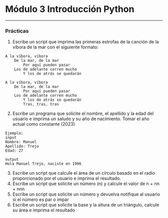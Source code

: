 # Módulo 3 Introducción Python
---
### Prácticas

1. Escribe un script que imprima las primeras estrofas de la canción de la víbora de la mar con el siguiente formato:
~~~
A la víbora, víbora
	De la mar, de la mar
		Por aquí pueden pasar
	Los de adelante corren mucho
		Y los de atrás se quedarán

A la víbora, víbora
	De la mar, de la mar
		Por aquí pueden pasar
	Los de adelante corren mucho
		Y los de atrás se quedarán
		Tras, tras, tras
 ~~~

2. Escribe un programa que solicite el nombre, el apellido y la edad del usuario e imprima un saludo y su año de nacimiento. Tomar el año actual como constante (2023)
~~~
Ejemplo:
input
Nombre: Manuel
Apellido: Trejo
Edad: 27

output
Hola Manuel Trejo, naciste en 1996
~~~

3. Escribe un script que calcule el área de un círculo basado en el radio proporcionado por el usuario e imprima el resultado.
4. Escribe un script que solicite un número (n) y calcule el valor de n + nn + nnn
5. Escribe un script que solicite un número y devuelva notifique al usuario si el número es par o impar
6. Escribe un script que solicite la base y la altura de un triángulo, calcule su área e imprima el resultado

